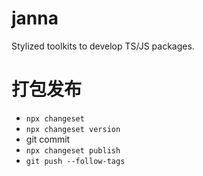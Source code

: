 # janna

Stylized toolkits to develop TS/JS packages.

# 打包发布

- `npx changeset`
- `npx changeset version`
- git commit
- `npx changeset publish`
- `git push --follow-tags`
